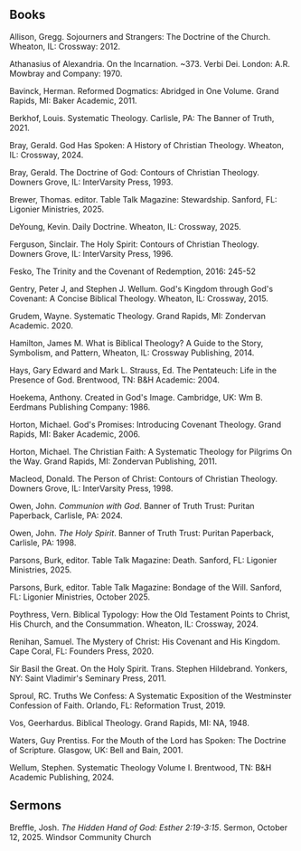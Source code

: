 ## Books

Allison, Gregg. Sojourners and Strangers: The Doctrine of the Church. Wheaton, IL: Crossway: 2012.

Athanasius of Alexandria. On the Incarnation. ~373. Verbi Dei. London: A.R. Mowbray and Company: 1970.

Bavinck, Herman. Reformed Dogmatics: Abridged in One Volume. Grand Rapids, MI: Baker Academic, 2011.

Berkhof, Louis. Systematic Theology. Carlisle, PA: The Banner of Truth, 2021.

Bray, Gerald. God Has Spoken: A History of Christian Theology. Wheaton, IL: Crossway, 2024.

Bray, Gerald. The Doctrine of God: Contours of Christian Theology. Downers Grove, IL: InterVarsity Press, 1993.

Brewer, Thomas. editor. Table Talk Magazine: Stewardship. Sanford, FL: Ligonier Ministries, 2025.

DeYoung, Kevin. Daily Doctrine. Wheaton, IL: Crossway, 2025.

Ferguson, Sinclair. The Holy Spirit: Contours of Christian Theology. Downers Grove, IL: InterVarsity Press, 1996.

Fesko, The Trinity and the Covenant of Redemption, 2016: 245-52

Gentry, Peter J, and Stephen J. Wellum. God's Kingdom through God's Covenant: A Concise Biblical Theology. Wheaton, IL: Crossway, 2015.

Grudem, Wayne. Systematic Theology. Grand Rapids, MI: Zondervan Academic. 2020.

Hamilton, James M. What is Biblical Theology? A Guide to the Story, Symbolism, and Pattern, Wheaton, IL: Crossway Publishing, 2014.

Hays, Gary Edward and Mark L. Strauss, Ed. The Pentateuch: Life in the Presence of God. Brentwood, TN: B&H Academic: 2004.

Hoekema, Anthony. Created in God's Image. Cambridge, UK: Wm B. Eerdmans Publishing Company: 1986.

Horton, Michael. God's Promises: Introducing Covenant Theology. Grand Rapids, MI: Baker Academic, 2006.

Horton, Michael. The Christian Faith: A Systematic Theology for Pilgrims On the Way. Grand Rapids, MI: Zondervan Publishing, 2011.

Macleod, Donald. The Person of Christ: Contours of Christian Theology. Downers Grove, IL: InterVarsity Press, 1998.

Owen, John. *Communion with God*. Banner of Truth Trust: Puritan Paperback, Carlisle, PA: 2024.

Owen, John. *The Holy Spirit*. Banner of Truth Trust: Puritan Paperback, Carlisle, PA: 1998.

Parsons, Burk, editor. Table Talk Magazine: Death. Sanford, FL: Ligonier Ministries, 2025.

Parsons, Burk, editor. Table Talk Magazine: Bondage of the Will. Sanford, FL: Ligonier Ministries, October 2025.

Poythress, Vern. Biblical Typology: How the Old Testament Points to Christ, His Church, and the Consummation. Wheaton, IL: Crossway, 2024.

Renihan, Samuel. The Mystery of Christ: His Covenant and His Kingdom. Cape Coral, FL: Founders Press, 2020.

Sir Basil the Great. On the Holy Spirit. Trans. Stephen Hildebrand. Yonkers, NY: Saint Vladimir's Seminary Press, 2011.

Sproul, RC. Truths We Confess: A Systematic Exposition of the Westminster Confession of Faith. Orlando, FL: Reformation Trust, 2019.

Vos, Geerhardus. Biblical Theology. Grand Rapids, MI: NA, 1948.

Waters, Guy Prentiss. For the Mouth of the Lord has Spoken: The Doctrine of Scripture. Glasgow, UK: Bell and Bain, 2001.

Wellum, Stephen. Systematic Theology Volume I. Brentwood, TN: B&H Academic Publishing, 2024.

## Sermons

Breffle, Josh. *The Hidden Hand of God: Esther 2:19-3:15*. Sermon, October 12, 2025. Windsor Community Church